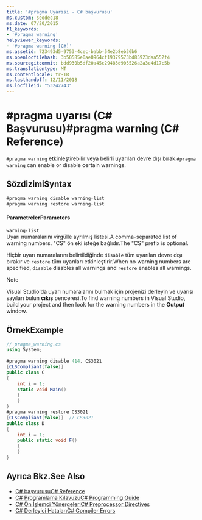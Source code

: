 ```yaml
---
title: '#pragma Uyarısı - C# başvurusu'
ms.custom: seodec18
ms.date: 07/20/2015
f1_keywords:
- '#pragma warning'
helpviewer_keywords:
- '#pragma warning [C#]'
ms.assetid: 723493d5-9753-4cec-babb-54e2b8eb36b6
ms.openlocfilehash: 3b50585e0ae0964cf19379573bd85923daa552f4
ms.sourcegitcommit: bdd930b5df20a45c29483d905526a2a3e4d17c5b
ms.translationtype: MT
ms.contentlocale: tr-TR
ms.lasthandoff: 12/11/2018
ms.locfileid: "53242743"
---
```

# <a name="pragma-warning-c-reference"></a><span data-ttu-id="db3ad-102">#pragma uyarısı (C# Başvurusu)</span><span class="sxs-lookup"><span data-stu-id="db3ad-102">#pragma warning (C# Reference)</span></span>
<span data-ttu-id="db3ad-103">`#pragma warning` etkinleştirebilir veya belirli uyarıları devre dışı bırak.</span><span class="sxs-lookup"><span data-stu-id="db3ad-103">`#pragma warning` can enable or disable certain warnings.</span></span>  
  
## <a name="syntax"></a><span data-ttu-id="db3ad-104">Sözdizimi</span><span class="sxs-lookup"><span data-stu-id="db3ad-104">Syntax</span></span>  
  
```csharp
#pragma warning disable warning-list  
#pragma warning restore warning-list  
```  
  
#### <a name="parameters"></a><span data-ttu-id="db3ad-105">Parametreler</span><span class="sxs-lookup"><span data-stu-id="db3ad-105">Parameters</span></span>  
 `warning-list`  
 <span data-ttu-id="db3ad-106">Uyarı numaralarını virgülle ayrılmış listesi.</span><span class="sxs-lookup"><span data-stu-id="db3ad-106">A comma-separated list of warning numbers.</span></span> <span data-ttu-id="db3ad-107">"CS" ön eki isteğe bağlıdır.</span><span class="sxs-lookup"><span data-stu-id="db3ad-107">The "CS" prefix is optional.</span></span>  
  
 <span data-ttu-id="db3ad-108">Hiçbir uyarı numaralarını belirtildiğinde `disable` tüm uyarıları devre dışı bırakır ve `restore` tüm uyarıları etkinleştirir.</span><span class="sxs-lookup"><span data-stu-id="db3ad-108">When no warning numbers are specified, `disable` disables all warnings and `restore` enables all warnings.</span></span>  
  
> [!NOTE]
>  <span data-ttu-id="db3ad-109">Visual Studio'da uyarı numaralarını bulmak için projenizi derleyin ve uyarısı sayıları bulun **çıkış** penceresi.</span><span class="sxs-lookup"><span data-stu-id="db3ad-109">To find warning numbers in Visual Studio, build your project and then look for the warning numbers in the **Output** window.</span></span>  
  
## <a name="example"></a><span data-ttu-id="db3ad-110">Örnek</span><span class="sxs-lookup"><span data-stu-id="db3ad-110">Example</span></span>  
  
```csharp
// pragma_warning.cs  
using System;  
  
#pragma warning disable 414, CS3021  
[CLSCompliant(false)]  
public class C  
{  
    int i = 1;  
    static void Main()  
    {  
    }  
}  
#pragma warning restore CS3021  
[CLSCompliant(false)]  // CS3021  
public class D  
{  
    int i = 1;  
    public static void F()  
    {  
    }  
}  
```  
  
## <a name="see-also"></a><span data-ttu-id="db3ad-111">Ayrıca Bkz.</span><span class="sxs-lookup"><span data-stu-id="db3ad-111">See Also</span></span>

- [<span data-ttu-id="db3ad-112">C# başvurusu</span><span class="sxs-lookup"><span data-stu-id="db3ad-112">C# Reference</span></span>](../../../csharp/language-reference/index.md)  
- [<span data-ttu-id="db3ad-113">C# Programlama Kılavuzu</span><span class="sxs-lookup"><span data-stu-id="db3ad-113">C# Programming Guide</span></span>](../../../csharp/programming-guide/index.md)  
- [<span data-ttu-id="db3ad-114">C# Ön İşlemci Yönergeleri</span><span class="sxs-lookup"><span data-stu-id="db3ad-114">C# Preprocessor Directives</span></span>](../../../csharp/language-reference/preprocessor-directives/index.md)  
- [<span data-ttu-id="db3ad-115">C# Derleyici Hataları</span><span class="sxs-lookup"><span data-stu-id="db3ad-115">C# Compiler Errors</span></span>](../../../csharp/language-reference/compiler-messages/index.md)
